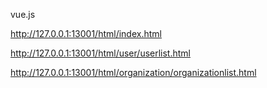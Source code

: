 vue.js

http://127.0.0.1:13001/html/index.html

http://127.0.0.1:13001/html/user/userlist.html

http://127.0.0.1:13001/html/organization/organizationlist.html